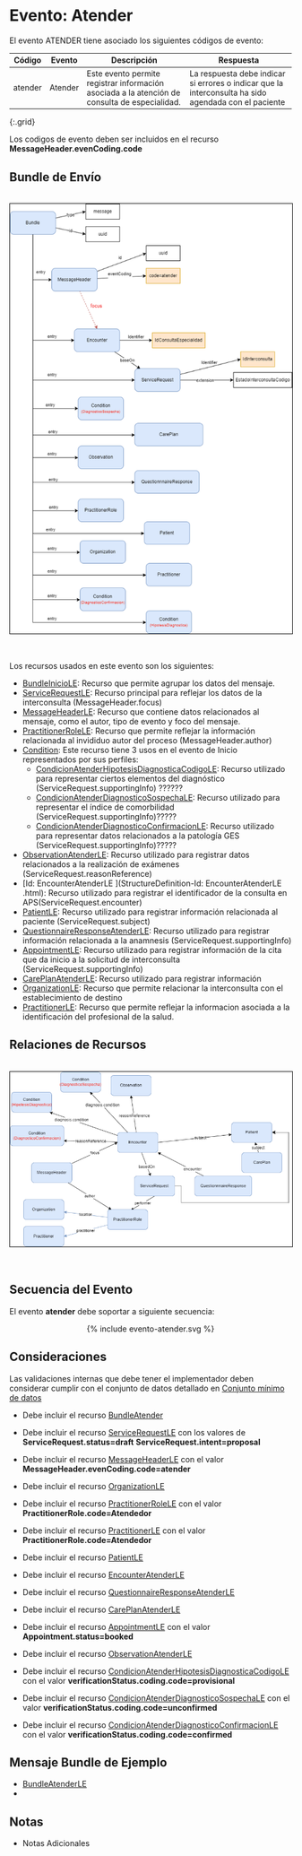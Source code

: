 # Evento: Atender

El evento ATENDER tiene asociado los siguientes códigos de evento: 


| Código | Evento| Descripción | Respuesta |
|--------|-------|-------------|-----------|
| atender | Atender | Este evento permite registrar información asociada a la atención de consulta de especialidad. | La respuesta debe indicar si errores o indicar que la interconsulta ha sido agendada con el paciente |
{:.grid}

Los codigos de evento deben ser incluidos en el recurso **MessageHeader.evenCoding.code**



## Bundle de Envío
<br>
<div align="center" >
  <img  style="border: 1px solid; color: black;" src="atender-evento.png"> 
  <p></p>
</div>
<br>


Los recursos usados en este evento son los siguientes:

* [BundleInicioLE](StructureDefinition-BundleAtender.html): Recurso que permite agrupar los datos del mensaje.
* [ServiceRequestLE](StructureDefinition-ServiceRequestLE.html): Recurso principal para reflejar los datos de la interconsulta (MessageHeader.focus)
* [MessageHeaderLE](StructureDefinition-MessageHeaderLE.html): Recurso que contiene datos relacionados al mensaje, como el autor, tipo de evento y foco del mensaje.
* [PractitionerRoleLE](StructureDefinition-PractitionerRoleLE.html): Recurso que permite reflejar la información relacionada al invididuo autor del proceso (MessageHeader.author)
* [Condition](https://www.hl7.org/FHIR/condition.html): Este recurso tiene 3 usos en el evento de Inicio representados por sus perfiles:
  * [CondicionAtenderHipotesisDiagnosticaCodigoLE](StructureDefinition-CondicionAtenderHipotesisDiagnosticaCodigoLE.html): Recurso utilizado para representar ciertos elementos del diagnóstico (ServiceRequest.supportingInfo) ??????
  * [CondicionAtenderDiagnosticoSospechaLE](StructureDefinition-CondicionAtenderDiagnosticoSospechaLE.html): Recurso utilizado para representar el índice de comorbilidad (ServiceRequest.supportingInfo)?????
  * [CondicionAtenderDiagnosticoConfirmacionLE](StructureDefinition-CondicionAtenderDiagnosticoConfirmacionLE.html): Recurso utilizado para representar datos relacionados a la patología GES (ServiceRequest.supportingInfo)?????
* [ObservationAtenderLE](StructureDefinition-ObservationAtenderLE.html): Recurso utilizado para registrar datos relacionados a la realización de exámenes (ServiceRequest.reasonReference)
* [Id: EncounterAtenderLE
](StructureDefinition-Id: EncounterAtenderLE
.html): Recurso utilizado para registrar el identificador de la consulta en APS(ServiceRequest.encounter)
* [PatientLE](StructureDefinition-PatientLE.html): Recurso utilizado para registrar información relacionada al paciente (ServiceRequest.subject)
* [QuestionnaireResponseAtenderLE](StructureDefinition-QuestionnaireResponseAtenderLE.html): Recurso utilizado para registrar información relacionada a la anamnesis (ServiceRequest.supportingInfo)
* [AppointmentLE](StructureDefinition-AppointmentLE.html): Recurso utilizado para registrar información de la cita que da inicio a la solicitud de interconsulta (ServiceRequest.supportingInfo)
* [CarePlanAtenderLE](StructureDefinition-CarePlanAtenderLE.html): Recurso utilizado para registrar información 
* [OrganizationLE](StructureDefinition-OrganizationLE.html): Recurso que permite relacionar la interconsulta con el establecimiento de destino
* [PractitionerLE](StructureDefinition-PractitionerLE.html): Recurso que permite reflejar la informacion asociada a la identificación del profesional de la salud.

## Relaciones de Recursos
<br>
<div align="center" >
  <img  style="border: 1px solid; color: black;" src="atender-recursos.png"> 
  <p></p>
</div>
<br>


## Secuencia del Evento

El evento **atender** debe soportar a siguiente secuencia:

<div align="center" >
{% include evento-atender.svg %}
</div>

## Consideraciones

Las validaciones internas que debe tener el implementador deben considerar cumplir con el conjunto de datos detallado en [Conjunto mínimo de datos](http://link)


* Debe incluir el recurso [BundleAtender](StructureDefinition-BundleAtenderLE.html)
* Debe incluir el recurso [ServiceRequestLE](StructureDefinition-ServiceRequestLE.html) con los valores de **ServiceRequest.status=draft** **ServiceRequest.intent=proposal** 
* Debe incluir el recurso [MessageHeaderLE](StructureDefinition-MessageHeaderLE.html) con el valor **MessageHeader.evenCoding.code=atender** 
* Debe incluir el recurso [OrganizationLE](StructureDefinition-OrganizationLE.html)
* Debe incluir el recurso [PractitionerRoleLE](StructureDefinition-PractitionerRoleLE.html) con el valor **PractitionerRole.code=Atendedor** 
* Debe incluir el recurso [PractitionerLE](StructureDefinition-PractitionerLE.html) con el valor **PractitionerRole.code=Atendedor** 
* Debe incluir el recurso [PatientLE](StructureDefinition-PatientLE.html)
* Debe incluir el recurso [EncounterAtenderLE](StructureDefinition-EncounterAtenderLE.html)
* Debe incluir el recurso [QuestionnaireResponseAtenderLE](StructureDefinition-QuestionnaireResponseAtenderLE.html)
* Debe incluir el recurso [CarePlanAtenderLE](StructureDefinition-CarePlanAtenderLE.html)
* Debe incluir el recurso [AppointmentLE](StructureDefinition-AppointmentLE.html) con el valor **Appointment.status=booked**
* Debe incluir el recurso [ObservationAtenderLE](StructureDefinition-ObservationAtenderLE.html)

* Debe incluir el recurso [CondicionAtenderHipotesisDiagnosticaCodigoLE](StructureDefinition-CondicionAtenderHipotesisDiagnosticaCodigoLE.html) con el valor **verificationStatus.coding.code=provisional**

* Debe incluir el recurso [CondicionAtenderDiagnosticoSospechaLE](StructureDefinition-CondicionAtenderDiagnosticoSospechaLE.html) con el valor **verificationStatus.coding.code=unconfirmed**

* Debe incluir el recurso [CondicionAtenderDiagnosticoConfirmacionLE](StructureDefinition-CondicionAtenderDiagnosticoConfirmacionLE.html) con el valor **verificationStatus.coding.code=confirmed**

## Mensaje Bundle de Ejemplo

* [BundleAtenderLE](Bundle-EjemploBundleAtender.html)
* 
## Notas

* Notas Adicionales
